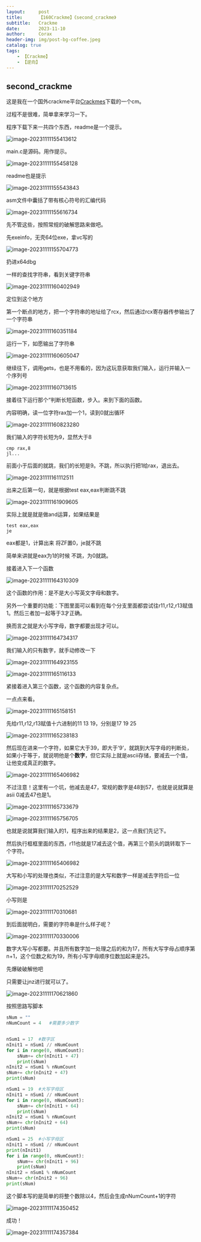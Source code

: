```yaml
---
layout:     post
title:      【160Crackme】《second_crackme》
subtitle:   Crackme
date:       2023-11-10
author:     Corax
header-img: img/post-bg-coffee.jpeg
catalog: true
tags:
    - 【Crackme】
    - 【逆向】
---
```


## second_crackme

这是我在一个国外crackme平台[Crackmes](https://crackmes.one/crackme/653d600a0f4238b24302b0ac#close)下载的一个cm。

过程不是很难，简单拿来学习一下。



程序下载下来一共四个东西，readme是一个提示。

![image-20231111155413612](https://typora-1321221957.cos.ap-shanghai.myqcloud.com/image1/202311111745294.png)

main.c是源码。用作提示。

![image-20231111155458128](https://typora-1321221957.cos.ap-shanghai.myqcloud.com/image1/202311111745295.png)

readme也是提示

![image-20231111155543843](https://typora-1321221957.cos.ap-shanghai.myqcloud.com/image1/202311111745296.png)

asm文件中囊括了带有核心符号的汇编代码

![image-20231111155616734](https://typora-1321221957.cos.ap-shanghai.myqcloud.com/image1/202311111745297.png)



先不管这些，按照常规的破解思路来做吧。

先exeinfo，无壳64位exe，拿vc写的

![image-20231111155704773](https://typora-1321221957.cos.ap-shanghai.myqcloud.com/image1/202311111745298.png)

扔进x64dbg

一样的查找字符串，看到关键字符串

![image-20231111160402949](https://typora-1321221957.cos.ap-shanghai.myqcloud.com/image1/202311111745299.png)

定位到这个地方

第一个断点的地方，把一个字符串的地址给了rcx，然后通过rcx寄存器传参输出了一个字符串

![image-20231111160351184](https://typora-1321221957.cos.ap-shanghai.myqcloud.com/image1/202311111745300.png)

运行一下，如愿输出了字符串

![image-20231111160605047](https://typora-1321221957.cos.ap-shanghai.myqcloud.com/image1/202311111745301.png)

继续往下，调用gets，也是不用看的，因为这玩意获取我们输入，运行并输入一个序列号

![image-20231111160713615](https://typora-1321221957.cos.ap-shanghai.myqcloud.com/image1/202311111745302.png)

接着往下运行那个“判断长短函数，步入。来到下面的函数。

内容明确，读一位字符rax加一个1，读到0就出循环

![image-20231111160823280](https://typora-1321221957.cos.ap-shanghai.myqcloud.com/image1/202311111745303.png)

我们输入的字符长短为9，显然大于8

```
cmp rax,8
jl...
```

前面小于后面的就跳，我们的长短是9。不跳，所以执行把1给rax，退出去。

![image-20231111161112511](https://typora-1321221957.cos.ap-shanghai.myqcloud.com/image1/202311111745304.png)

出来之后第一句，就是根据test eax,eax判断跳不跳

![image-20231111161909605](https://typora-1321221957.cos.ap-shanghai.myqcloud.com/image1/202311111745305.png)



实际上就是就是做and运算，如果结果是

```
test eax,eax
je
```

eax都是1，计算出来 将ZF置0，je就不跳

简单来讲就是eax为1的时候 不跳，为0就跳。





接着进入下一个函数

![image-20231111164310309](https://typora-1321221957.cos.ap-shanghai.myqcloud.com/image1/202311111745306.png)

这个函数的作用：是不是大小写英文字母和数字。

另外一个重要的功能：下图里面可以看到在每个分支里面都尝试往r11,r12,r13赋值1。然后三者加一起等于3才正确。

换而言之就是大小写字母，数字都要出现才可以。

![image-20231111164734317](https://typora-1321221957.cos.ap-shanghai.myqcloud.com/image1/202311111745307.png)

我们输入的只有数字，就手动修改一下

![image-20231111164923155](https://typora-1321221957.cos.ap-shanghai.myqcloud.com/image1/202311111745308.png)

![image-20231111165116133](https://typora-1321221957.cos.ap-shanghai.myqcloud.com/image1/202311111745309.png)





紧接着进入第三个函数，这个函数的内容复杂点。

一点点来看。

![image-20231111165158151](https://typora-1321221957.cos.ap-shanghai.myqcloud.com/image1/202311111745310.png)

先给r11,r12,r13赋值十六进制的11 13 19，分别是17 19 25

![image-20231111165238183](https://typora-1321221957.cos.ap-shanghai.myqcloud.com/image1/202311111745311.png)

然后现在进来一个字符，如果它大于39，即大于‘9’，就跳到大写字母的判断处，如果小于等于，就说明他是个**数字**，但它实际上就是ascii存储，要减去一个值，让他变成真正的数字。

![image-20231111165406982](https://typora-1321221957.cos.ap-shanghai.myqcloud.com/image1/202311111745312.png)

不过注意！这里有一个坑，他减去是47，常规的数字是48到57，也就是说就算是asii 0减去47也是1。

![image-20231111165733679](https://typora-1321221957.cos.ap-shanghai.myqcloud.com/image1/202311111745313.png)

![image-20231111165756705](https://typora-1321221957.cos.ap-shanghai.myqcloud.com/image1/202311111745314.png)

也就是说就算我们输入的1，程序出来的结果是2，这一点我们先记下。

然后执行框框里面的东西，r11也就是17减去这个值，再第三个箭头的跳转取下一个字符。

![image-20231111165406982](https://typora-1321221957.cos.ap-shanghai.myqcloud.com/image1/202311111745312.png)



大写和小写的处理也类似，不过注意的是大写和数字一样是减去字符后一位

![image-20231111170252529](https://typora-1321221957.cos.ap-shanghai.myqcloud.com/image1/202311111745315.png)

小写则是

![image-20231111170310681](https://typora-1321221957.cos.ap-shanghai.myqcloud.com/image1/202311111745316.png)



到后面就明白，需要的字符串是什么样子呢？

![image-20231111170330006](https://typora-1321221957.cos.ap-shanghai.myqcloud.com/image1/202311111745317.png)

数字大写小写都要。并且所有数字加一处理之后的和为17，所有大写字母占顺序第n+1，这个位数之和为19，所有小写字母顺序位数加起来是25。



先爆破破解他吧

只需要让jnz进行就可以了。

![image-20231111170621860](https://typora-1321221957.cos.ap-shanghai.myqcloud.com/image1/202311111745318.png)



按照思路写脚本

```python
sNum = ""
nNumCount = 4   #需要多少数字


nSum1 = 17  #数字区
nInit1 = nSum1 // nNumCount
for i in range(0, nNumCount):
    sNum+= chr(nInit1 + 47)
    print(sNum)
nInit2 = nSum1 % nNumCount
sNum+= chr(nInit2 + 47)
print(sNum)

nSum1 = 19  #大写字母区
nInit1 = nSum1 // nNumCount
for i in range(0, nNumCount):
    sNum+= chr(nInit1 + 64)
    print(sNum)
nInit2 = nSum1 % nNumCount
sNum+= chr(nInit2 + 64)
print(sNum)

nSum1 = 25  #小写字母区
nInit1 = nSum1 // nNumCount
print(nInit1)
for i in range(0, nNumCount):
    sNum+= chr(nInit1 + 96)
    print(sNum)
nInit2 = nSum1 % nNumCount
sNum+= chr(nInit2 + 96)
print(sNum)
```

这个脚本写的是简单的将整个数除以4，然后会生成nNumCount+1的字符

![image-20231111174350452](https://typora-1321221957.cos.ap-shanghai.myqcloud.com/image1/202311111745319.png)

成功！

![image-20231111174357384](https://typora-1321221957.cos.ap-shanghai.myqcloud.com/image1/202311111745320.png)